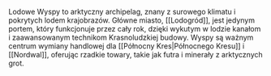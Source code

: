 Lodowe Wyspy to arktyczny archipelag, znany z surowego klimatu i pokrytych lodem krajobrazów. Główne miasto, [[Lodogród]], jest jedynym portem, który funkcjonuje przez cały rok, dzięki wykutym w lodzie kanałom i zaawansowanym technikom Krasnoludzkiej budowy. Wyspy są ważnym centrum wymiany handlowej dla [[Północny Kres|Północnego Kresu]] i [[Nordwal]], oferując rzadkie towary, takie jak futra i minerały z arktycznych grot.
